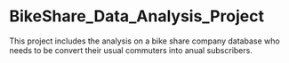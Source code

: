 # BikeShare_Data_Analysis_Project
This project includes the analysis on a  bike share company database who needs to be convert their usual commuters into anual subscribers.
